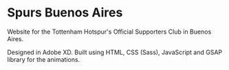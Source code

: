 # Spurs Buenos Aires
Website for the Tottenham Hotspur's Official Supporters Club in Buenos Aires.

Designed in Adobe XD. Built using HTML, CSS (Sass), JavaScript and GSAP library for the animations.
